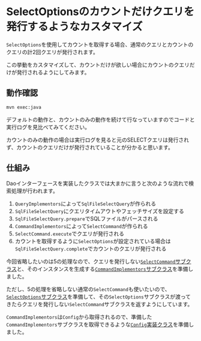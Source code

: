 # SelectOptionsのカウントだけクエリを発行するようなカスタマイズ

`SelectOptions`を使用してカウントを取得する場合、通常のクエリとカウントのクエリの計2回クエリが発行されます。

この挙動をカスタマイズして、カウントだけが欲しい場合にカウントのクエリだけが発行されるようにしてみます。

## 動作確認

```sh
mvn exec:java
```

デフォルトの動作と、カウントのみの動作を続けて行なっていますのでコードと実行ログを見比べてみてください。

カウントのみの動作の場合は実行ログを見ると元のSELECTクエリは発行されず、カウントのクエリだけが発行されていることが分かると思います。

## 仕組み

Daoインターフェースを実装したクラスでは大まかに言うと次のような流れで検索処理が行われます。

1. `QueryImplementors`によって`SqlFileSelectQuery`が作られる
2. `SqlFileSelectQuery`にクエリタイムアウトやフェッチサイズを設定する
3. `SqlFileSelectQuery.prepare`でSQLファイルがパースされる
4. `CommandImplementors`によって`SelectCommand`が作られる
5. `SelectCommand.execute`でクエリが発行される
6. カウントを取得するように`SelectOptions`が設定されている場合は`SqlFileSelectQuery.complete`でカウントのクエリが発行される

今回省略したいのは5の処理なので、クエリを発行しない[`SelectCommand`サブクラス](src/main/java/com/example/config/CountOnlySelectCommand.java)と、そのインスタンスを生成する[`CommandImplementors`サブクラス](src/main/java/com/example/config/CommandImplementorsImpl.java)を準備しました。

ただし、5の処理を省略しない通常の`SelectCommand`も使いたいので、[`SelectOptions`サブクラス](src/main/java/com/example/config/CountOnlySelectOptions.java)を準備して、その`SelectOptions`サブクラスが渡ってきたらクエリを発行しない`SelectCommand`サブクラスを返すようにしています。

`CommandImplementors`は`Config`から取得されるので、準備した`CommandImplementors`サブクラスを取得できるような[`Config`実装クラス](src/main/java/com/example/config/DomaConfig.java)を準備しました。

